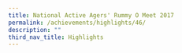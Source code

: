```yaml
---
title: National Active Agers' Rummy O Meet 2017
permalink: /achievements/highlights/46/
description: ""
third_nav_title: Highlights
---
```

